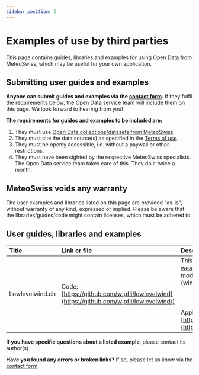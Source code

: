```yaml
---
sidebar_position: 5
---
```


# Examples of use by third parties

This page contains guides, libraries and examples for using Open Data from MeteoSwiss, which may be useful for your own application.


## Submitting user guides and examples

**Anyone can submit guides and examples via the [contact form](https://www.meteoswiss.admin.ch/about-us/contact/contact-form.html).** If they fulfil the requirements below, the Open Data service team will include them on this page. We look forward to hearing from you!

**The requirements for guides and examples to be included are:**
1. They must use [Open Data collections/datasets from MeteoSwiss](https://opendatadocs.meteoswiss.ch).
2. They must cite the data source(s) as specified in the [Terms of use](https://opendatadocs.meteoswiss.ch/#terms-of-use).
3. They must be openly accessible, i.e. without a paywall or other restrictions.
4. They must have been sighted by the respective MeteoSwiss specialists. The Open Data service team takes care of this. They do it twice a month.


## MeteoSwiss voids any warranty

The user examples and libraries listed on this page are provided "as-is", without warranty of any kind, expressed or implied. Please be aware that the libraries/guides/code might contain licenses, which must be adhered to.

 
## User guides, libraries and examples

| Title | Link or file | Description | Author | Date |
|:------|:-------------|:------------|:-------|:-----|
| Lowlevelwind.ch | Code: [https://github.com/wipfli/lowlevelwind](https://github.com/wipfli/lowlevelwind/) | This uses the [Numerical weather forecasting model ICON-CH1-EPS](https://opendatadocs.meteoswiss.ch/e-forecast-data/e2-e3-numerical-weather-forecasting-model#models-specifications) (wind only). <br></br> <br></br> Application: [https://lowlevelwind.ch](https://lowlevelwind.ch/) | Oliver Wipfli | 07-2025 |

**If you have specific questions about a listed example**, please contact its author(s).

**Have you found any errors or broken links?** If so, please let us know via the [contact form](https://www.meteoswiss.admin.ch/about-us/contact/contact-form.html).
